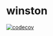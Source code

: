 # winston
[![codecov](https://codecov.io/gh/mddburgess/winston/graph/badge.svg?token=YX6N9FKMP5)](https://codecov.io/gh/mddburgess/winston)
